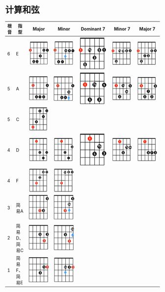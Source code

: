 # 计算和弦

| 根音 | 指型         | Major                                                | Minor                                                | Dominant 7                                               | Minor 7                                               | Major 7                                               |
| ---- | ------------ | ---------------------------------------------------- | ---------------------------------------------------- | -------------------------------------------------------- | ----------------------------------------------------- | ----------------------------------------------------- |
| 6    | E            | ![](../images/calculate_chord/6_major_pattern_e.png) | ![](../images/calculate_chord/6_minor_pattern_e.png) | ![](../images/calculate_chord/6_dominant7_pattern_e.png) | ![](../images/calculate_chord/6_minor7_pattern_e.png) | ![](../images/calculate_chord/6_major7_pattern_e.png) |
| 5    | A            | ![](../images/calculate_chord/5_major_pattern_a.png) | ![](../images/calculate_chord/5_minor_pattern_a.png) | ![](../images/calculate_chord/5_dominant7_pattern_a.png) | ![](../images/calculate_chord/5_minor7_pattern_a.png) | ![](../images/calculate_chord/5_major7_pattern_a.png) |
| 5    | C            | ![](../images/calculate_chord/5_major_pattern_c.png) |                                                      |                                                          |                                                       |                                                       |
| 4    | D            | ![](../images/calculate_chord/4_major_pattern_d.png) | ![](../images/calculate_chord/4_minor_pattern_d.png) | ![](../images/calculate_chord/4_dominant7_pattern_d.png) | ![](../images/calculate_chord/4_minor7_pattern_d.png) | ![](../images/calculate_chord/4_major7_pattern_d.png) |
| 4    | F            | ![](../images/calculate_chord/4_major_pattern_f.png) | ![](../images/calculate_chord/4_minor_pattern_f.png) |                                                          |                                                       |                                                       |
| 3    | 简易A        | ![](../images/calculate_chord/3_major.png)           | ![](../images/calculate_chord/3_minor.png)           |                                                          |                                                       |                                                       |
| 2    | 简易D、简易C | ![](../images/calculate_chord/2_major.png)           | ![](../images/calculate_chord/2_minor.png)           |                                                          |                                                       |                                                       |
| 1    | 简易F、简易E | ![](../images/calculate_chord/1_major.png)           | ![](../images/calculate_chord/1_minor.png)           |                                                          |                                                       |                                                       |
